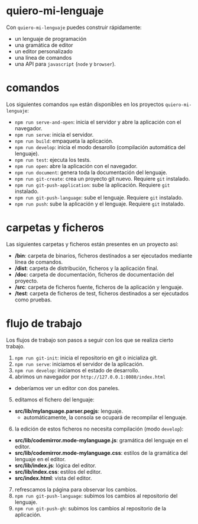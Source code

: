 # quiero-mi-lenguaje

Con `quiero-mi-lenguaje` puedes construir rápidamente:
 - un lenguaje de programación
 - una gramática de editor
 - un editor personalizado
 - una línea de comandos
 - una API para `javascript` (`node` y `browser`).

# comandos

Los siguientes comandos `npm` están disponibles en los proyectos `quiero-mi-lenguaje`:
 - `npm run serve-and-open`: inicia el servidor y abre la aplicación con el navegador.
 - `npm run serve`: inicia el servidor.
 - `npm run build`: empaqueta la aplicación.
 - `npm run develop`: inicia el modo desarollo (compilación automática del lenguaje).
 - `npm run test`: ejecuta los tests.
 - `npm run open`: abre la aplicación con el navegador.
 - `npm run document`: genera toda la documentación del lenguaje.
 - `npm run git-create`: crea un proyecto git nuevo. Requiere `git` instalado.
 - `npm run git-push-application`: sube la aplicación. Requiere `git` instalado.
 - `npm run git-push-language`: sube el lenguaje. Requiere `git` instalado.
 - `npm run push`: sube la aplicación y el lenguaje. Requiere `git` instalado.

# carpetas y ficheros

Las siguientes carpetas y ficheros están presentes en un proyecto así:
 - **/bin**: carpeta de binarios, ficheros destinados a ser ejecutados mediante línea de comandos.
 - **/dist**: carpeta de distribución, ficheros y la aplicación final.
 - **/doc**: carpeta de documentación, ficheros de documentación del proyecto.
 - **/src**: carpeta de ficheros fuente, ficheros de la aplicación y lenguaje.
 - **/test**: carpeta de ficheros de test, ficheros destinados a ser ejecutados como pruebas.

# flujo de trabajo

Los flujos de trabajo son pasos a seguir con los que se realiza cierto trabajo.

1. `npm run git-init`: inicia el repositorio en git o inicializa git.
2. `npm run serve`: iniciamos el servidor de la aplicación.
3. `npm run develop`: iniciamos el estado de desarrollo.
4. abrimos un navegador por `http://127.0.0.1:8080/index.html`
  - deberíamos ver un editor con dos paneles.
5. editamos el fichero del lenguaje:
  - **src/lib/mylanguage.parser.pegjs**: lenguaje.
    - automáticamente, la consola se ocupará de recompilar el lenguaje.
6. la edición de estos ficheros no necesita compilación (modo `develop`):
  - **src/lib/codemirror.mode-mylanguage.js**: gramática del lenguaje en el editor.
  - **src/lib/codemirror.mode-mylanguage.css**: estilos de la gramática del lenguaje en el editor.
  - **src/lib/index.js**: lógica del editor.
  - **src/lib/index.css**: estilos del editor.
  - **src/index.html**: vista del editor.
7. refrescamos la página para observar los cambios.
8. `npm run git-push-language`: subimos los cambios al repositorio del lenguaje.
9. `npm run git-push-gh`: subimos los cambios al repositorio de la aplicación.

